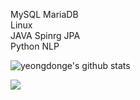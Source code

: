 MySQL MariaDB<br>
Linux<br>
JAVA Spinrg JPA<br>
Python NLP


![yeongdonge's github stats](https://github-readme-stats.vercel.app/api?username=yeongdonge&theme=dark&show_icons=true)


<a href="https://velog.io/@parrineau" target="_blank"><img src="https://img.shields.io/badge/Velog-20C997?style=for-the-badge&logo=Velog&logoColor=white"/></a>
